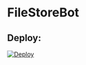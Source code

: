 # FileStoreBot

## Deploy:

[![Deploy](https://www.herokucdn.com/deploy/button.svg)](https://heroku.com/deploy?template=https://github.com/ToxygenX/FileStoreBot)
